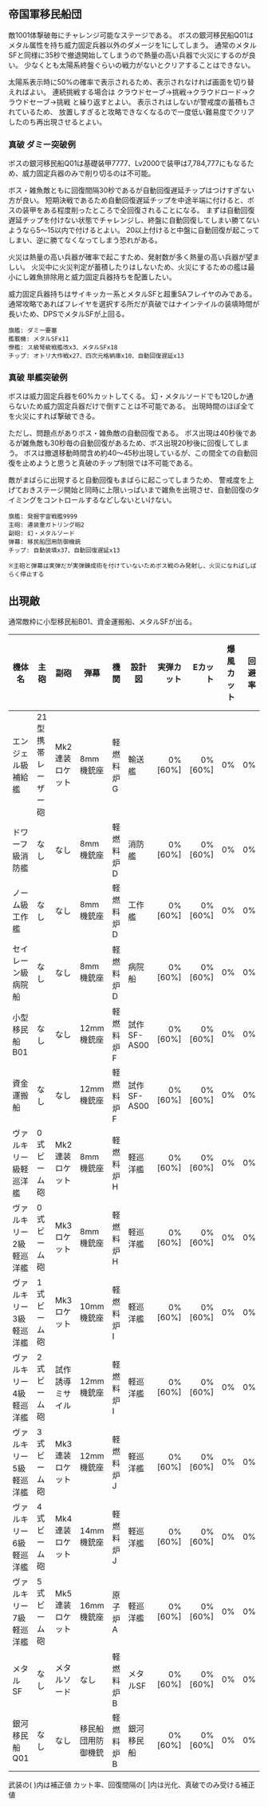 ## 帝国軍移民船団

敵1001体撃破毎にチャレンジ可能なステージである。
ボスの銀河移民船Q01はメタル属性を持ち威力固定兵器以外のダメージを1にしてしまう。
通常のメタルSFと同様に35秒で撤退開始してしまうので熱量の高い兵器で火災にするのが良い。
少なくとも太陽系終盤ぐらいの戦力がないとクリアすることはできない。

太陽系表示時に50%の確率で表示されるため、表示されなければ画面を切り替えればよい。
連続挑戦する場合は クラウドセーブ→挑戦→クラウドロード→クラウドセーブ→挑戦 と繰り返すとよい。
表示されはしないが警戒度の蓄積もされているため、
放置しすぎると攻略できなくなるので一度低い難易度でクリアしたのち再出現させるとよい。

### 真破 ダミー突破例

ボスの銀河移民船Q01は基礎装甲7777、Lv2000で装甲は7,784,777にもなるため、威力固定兵器のみで削り切るのは不可能。

ボス・雑魚敵ともに回復間隔30秒であるが自動回復遅延チップはつけすぎない方が良い。
短期決戦であるため自動回復遅延チップを中途半端に付けると、ボスの装甲をある程度削ったところで全回復されることになる。
まずは自動回復遅延チップを付けない状態でチャレンジし、終盤に自動回復してしまい勝てないようなら5～15以内で付けるとよい。
20以上付けると中盤に自動回復が起こってしまい、逆に勝てなくなってしまう恐れがある。

火災は熱量の高い兵器が確率で起こすため、発射数が多く熱量の高い兵器が望ましい。
火災中に火災判定が蓄積したりはしないため、火災にするための艦は最小にし雑魚排除用と威力固定兵器持ちを配置したい。

威力固定兵器持ちはサイキッカー系とメタルSFと超重SAフレイヤのみである。
通常攻略であればフレイヤを選択する所だが真破ではナインテイルの装填時間が長いため、DPSでメタルSFが上回る。

```
旗艦: ダミー要塞
艦載機: メタルSFx11
僚艦: ス級弩級戦艦改x3、メタルSFx18
チップ: オトリ大作戦x27、四次元格納庫x10、自動回復遅延x13
```

### 真破 単艦突破例

ボスは威力固定兵器を60%カットしてくる。
幻・メタルソードでも120しか通らないため威力固定兵器だけで倒すことは不可能である。
出現時間のほぼ全てを火災にすれば撃破できる。

ただし、問題点がありボス・雑魚敵の自動回復である。
ボス出現は40秒後であるが雑魚敵も30秒毎の自動回復があるため、ボス出現20秒後に回復してしまう。
ボスは撤退移動時間含め約40～45秒出現しているが、この間全ての自動回復を止めようと思うと真破のチップ制限では不可能である。

敵がまばらに出現すると自動回復もまばらに起こってしまうため、
警戒度を上げておきステージ開始と同時に上限いっぱいまで雑魚を出現させ、自動回復のタイミングをコントロールするなどしないといけない。

```
旗艦: 発掘宇宙戦艦9999
主砲: 連装重ガトリング砲2
副砲: 幻・メタルソード
弾幕: 移民船団用防御機銃
チップ: 自動装填x37、自動回復遅延x13

※主砲と弾幕は実弾だが実弾錬成術を付けていないためボス戦のみ発射し、火災になればしばらく停止する
```

## 出現敵

通常敵枠に小型移民船B01、資金運搬船、メタルSFが出る。

<ul class="enemies-list"></ul>

| 機体名                  | 主砲               | 副砲             | 弾幕               | 機関      | 設計図      | 実弾カット |  Eカット | 爆風カット | 回避率 | 爆風回避率 | 回復間隔   | 登場ステージ |
|-------------------------|--------------------|------------------|--------------------|-----------|-------------|-----------:|---------:|-----------:|-------:|-----------:|------------|--------------|
| エンジェル級補給艦      | 21型携帯レーザー砲 | Mk2連装ロケット  | 8mm機銃座          | 軽燃料炉G | 輸送艦      |    0%[60%] |  0%[60%] |         0% |     0% |         0% | なし[30秒] | 1            |
| ドワーフ級消防艦        | なし               | なし             | 8mm機銃座          | 軽燃料炉D | 消防艦      |    0%[60%] |  0%[60%] |         0% |     0% |         0% | なし[30秒] | 1            |
| ノーム級工作艦          | なし               | なし             | 8mm機銃座          | 軽燃料炉D | 工作艦      |    0%[60%] |  0%[60%] |         0% |     0% |         0% | なし[30秒] | 1            |
| セイレーン級病院船      | なし               | なし             | 8mm機銃座          | 軽燃料炉D | 病院船      |    0%[60%] |  0%[60%] |         0% |     0% |         0% | なし[30秒] | 1            |
| 小型移民船B01           | なし               | なし             | 12mm機銃座         | 軽燃料炉F | 試作SF-AS00 |    0%[60%] |  0%[60%] |         0% |     0% |         0% | なし[30秒] | 1            |
| 資金運搬船              | なし               | なし             | 12mm機銃座         | 軽燃料炉F | 試作SF-AS00 |    0%[60%] |  0%[60%] |         0% |     0% |         0% | なし[30秒] | 1            |
| ヴァルキリー級軽巡洋艦  | 0式ビーム砲        | Mk2連装ロケット  | 8mm機銃座          | 軽燃料炉H | 軽巡洋艦    |    0%[60%] |  0%[60%] |         0% |     0% |         0% | なし[30秒] | 1            |
| ヴァルキリー2級軽巡洋艦 | 0式ビーム砲        | Mk3ロケット      | 8mm機銃座          | 軽燃料炉H | 軽巡洋艦    |    0%[60%] |  0%[60%] |         0% |     0% |         0% | なし[30秒] | 1            |
| ヴァルキリー3級軽巡洋艦 | 1式ビーム砲        | Mk3ロケット      | 10mm機銃座         | 軽燃料炉I | 軽巡洋艦    |    0%[60%] |  0%[60%] |         0% |     0% |         0% | なし[30秒] | 1            |
| ヴァルキリー4級軽巡洋艦 | 2式ビーム砲        | 試作誘導ミサイル | 12mm機銃座         | 軽燃料炉I | 軽巡洋艦    |    0%[60%] |  0%[60%] |         0% |     0% |         0% | なし[30秒] | 1            |
| ヴァルキリー5級軽巡洋艦 | 3式ビーム砲        | Mk3連装ロケット  | 12mm機銃座         | 軽燃料炉J | 軽巡洋艦    |    0%[60%] |  0%[60%] |         0% |     0% |         0% | なし[30秒] | 1            |
| ヴァルキリー6級軽巡洋艦 | 4式ビーム砲        | Mk4連装ロケット  | 14mm機銃座         | 軽燃料炉J | 軽巡洋艦    |    0%[60%] |  0%[60%] |         0% |     0% |         0% | なし[30秒] | 1            |
| ヴァルキリー7級軽巡洋艦 | 5式ビーム砲        | Mk5連装ロケット  | 16mm機銃座         | 原子炉A   | 軽巡洋艦    |    0%[60%] |  0%[60%] |         0% |     0% |         0% | なし[30秒] | 1            |
| メタルSF                | なし               | メタルソード     | なし               | 軽燃料炉B | メタルSF    |    0%[60%] |  0%[60%] |         0% |     0% |         0% | なし[30秒] | 1            |
| 銀河移民船Q01           | なし               | なし             | 移民船団用防御機銃 | 軽燃料炉B | 銀河移民船  |    0%[60%] |  0%[60%] |         0% |     0% |         0% | なし[30秒] | 1ボス        |

武装の( )内は補正値
カット率、回復間隔の[ ]内は光化、真破でのみ受ける補正値
